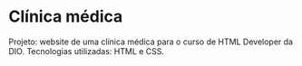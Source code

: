 # Clínica médica 
Projeto: website de uma clínica médica para o curso de HTML Developer da DIO.
Tecnologias utilizadas: HTML e CSS.
